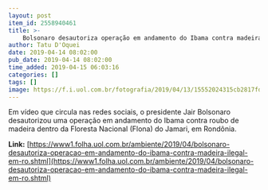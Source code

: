 ```yaml
---
layout: post
item_id: 2558940461
title: >-
    Bolsonaro desautoriza operação em andamento do Ibama contra madeira ilegal em RO
author: Tatu D'Oquei
date: 2019-04-14 08:02:00
pub_date: 2019-04-14 08:02:00
time_added: 2019-04-15 06:03:16
categories: []
tags: []
image: https://f.i.uol.com.br/fotografia/2019/04/13/15552024315cb2817fdef88_1555202431_3x2_rt.jpg
---
```


​Em vídeo que circula nas redes sociais, o presidente Jair Bolsonaro desautorizou uma operação em andamento do Ibama contra roubo de madeira dentro da Floresta Nacional (Flona) do Jamari, em Rondônia.

**Link:** [https://www1.folha.uol.com.br/ambiente/2019/04/bolsonaro-desautoriza-operacao-em-andamento-do-ibama-contra-madeira-ilegal-em-ro.shtml](https://www1.folha.uol.com.br/ambiente/2019/04/bolsonaro-desautoriza-operacao-em-andamento-do-ibama-contra-madeira-ilegal-em-ro.shtml)


